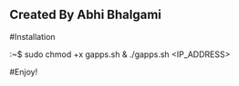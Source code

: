 ## Created By Abhi Bhalgami ##

#Installation 

:~$ sudo chmod +x gapps.sh & ./gapps.sh <IP_ADDRESS>

#Enjoy!
